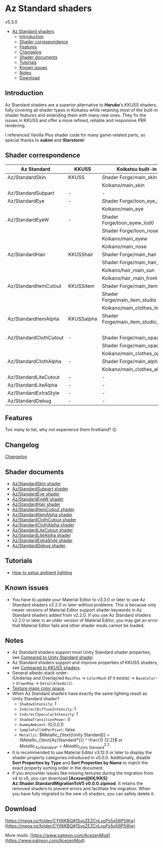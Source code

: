 # Az Standard shaders
v5.3.0

- [Az Standard shaders](#az-standard-shaders)
  - [Introduction](#introduction)
  - [Shader correspondence](#shader-correspondence)
  - [Features](#features)
  - [Changelog](#changelog)
  - [Shader documents](#shader-documents)
  - [Tutorials](#tutorials)
  - [Known issues](#known-issues)
  - [Notes](#notes)
  - [Download](#download)

## Introduction
Az Standard shaders are a superior alternative to ***Haruka***'s KKUSS shaders, fully covering all shader types in Koikatsu while retaining most of the built-in shader features and extending them with many new ones. They fix the issues in KKUSS and offer a more refined, reliable and responsive PBR rendering.

I referenced Vanilla Plus shader code for many game-related parts, so special thanks to ***xukmi*** and ***Starstorm***!

## Shader correspondence
| Az Standard            | KKUSS      | Koikatsu built-in                   | Vanilla Plus                                  |
| ---------------------- | ---------- | ----------------------------------- | --------------------------------------------- |
| Az/StandardSkin        | KKUSS      | Shader Forge/main_skin              | xukmi/SkinPlus(Tess/Reflect/TessReflect)      |
|                        |            | Koikano/main_skin                   |                                               |
| Az/StandardSubpart     | -          | -                                   | -                                             |
| Az/StandardEye         | -          | Shader Forge/toon_eye_lod0          | xukmi/EyePlus(Tess)                           |
|                        |            | Koikano/main_eye                    |                                               |
| Az/StandardEyeW        | -          | Shader Forge/toon_eyew_lod0         | xukmi/EyeWPlus(Tess)                          |
|                        |            | Shader Forge/toon_nose_lod0         |                                               |
|                        |            | Koikano/main_eyew                   |                                               |
|                        |            | Koikano/main_nose                   |                                               |
| Az/StandardHair        | KKUSShair  | Shader Forge/main_hair              | xukmi/HairPlus(Tess/Reflect/TessReflect)      |
|                        |            | Shader Forge/main_hair_front        | xukmi/HairFrontPlus(Tess/Reflect/TessReflect) |
|                        |            | Koikano/hair_main_sun               |                                               |
|                        |            | Koikano/hair_main_front             |                                               |
| Az/StandardItemCutout  | KKUSSitem  | Shader Forge/main_item              | xukmi/MainItemPlus(Tess)                      |
|                        |            | Shader Forge/main_item_studio       | xukmi/MainItemStudioPlus(Tess)                |
|                        |            | Koikano/main_clothes_item           |                                               |
| Az/StandardItemAlpha   | KKUSSalpha | Shader Forge/main_item_studio_alpha | xukmi/MainItemAlphaPlus(Tess)                 |
|                        |            |                                     | xukmi/MainItemStudioAlphaPlus(Tess)           |
| Az/StandardClothCutout | -          | Shader Forge/main_opaque            | xukmi/MainOpaquePlus(Tess)                    |
|                        |            | Shader Forge/main_opaque2           |                                               |
|                        |            | Koikano/main_clothes_opaque         |                                               |
| Az/StandardClothAlpha  | -          | Shader Forge/main_alpha             | xukmi/MainAlphaPlus(Tess)                     |
|                        |            | Koikano/main_clothes_alpha          |                                               |
| Az/StandardLiteCutout  | -          | -                                   | -                                             |
| Az/StandardLiteAlpha   | -          | -                                   | -                                             |
| Az/StandardExtraStyle  | -          | -                                   | -                                             |
| Az/StandardDebug       | -          | -                                   | xukmi/Debug/WireframeTess                     |

## Features
Too many to list, why not experience them firsthand? 😉

## Changelog
[Changelog](CHANGELOG.md)

## Shader documents
- [Az/StandardSkin shader](az_standard_skin_shader.md)
- [Az/StandardSubpart shader](az_standard_subpart_shader.md)
- [Az/StandardEye shader](az_standard_eye_shader.md)
- [Az/StandardEyeW shader](az_standard_eye_w_shader.md)
- [Az/StandardHair shader](az_standard_hair_shader.md)
- [Az/StandardItemCutout shader](az_standard_item_cutout_shader.md)
- [Az/StandardItemAlpha shader](az_standard_item_alpha_shader.md)
- [Az/StandardClothCutout shader](az_standard_cloth_cutout_shader.md)
- [Az/StandardClothAlpha shader](az_standard_cloth_alpha_shader.md)
- [Az/StandardLiteCutout shader](az_standard_lite_cutout_shader.md)
- [Az/StandardLiteAlpha shader](az_standard_lite_alpha_shader.md)
- [Az/StandardExtraStyle shader](az_standard_extra_style_shader.md)
- [Az/StandardDebug shader](az_standard_debug_shader.md)

## Tutorials
- [How to setup ambient lighting](tutorial/how_to_setup_ambient_lighting.md)

## Known issues
- You have to update your Material Editor to v3.3.0 or later to use Az Standard shaders v2.2.0 or later without problems. This is because only newer versions of Material Editor support shader keywords in Az Standard shaders added from v2.2.0. If you use Az Standard shaders v2.2.0 or later in an older version of Material Editor, you may get an error that Material Editor fails and other shader mods cannot be loaded.

## Notes
- Az Standard shaders support most Unity Standard shader properties, see [Compared to Unity Standard shader](compared_to_unity_standard_shader.md).
- Az Standard shaders support and improve properties of KKUSS shaders, see [Compared to KKUSS shaders](compared_to_kkuss_shaders.md).
- General albedo stack order:  
  (Underlay and Overlay)ed `MainTex` -> `ColorMask` (if it exists) -> `BaseColor`-> `DrawnMap` -> `DetailAlbedo(2)`. 
- [Texture maps color space](texture_maps_color_space.md).
- When Az Standard shaders have exactly the same lighting result as Unity Standard shader?
  - `ShadowIntensity`: 1
  - `IndirectDiffuseIntensity`: 1
  - `IndirectSpecularIntensity`: 1
  - `ShadowTransitionPower`: 0
  - `DummyAmbient`: (0,0,0,1)
  - `SampleFullSHPerPixel`: false
  - `Metallic`: $Metallic_{\text{Unity Standard}} = {Metallic_{\text{Az/Standard*}}} ^ \frac{1} {2.2}$ or $Metallic_{\text{Az/Standard*}} = {Metallic_{\text{Unity Standard}}} ^ {2.2}$.
- It is recommended to use Material Editor v3.12.0 or later to display the shader property categories introduced in v5.0.0. Additionally, disable **Sort Properties by Type** and **Sort Properties by Name** to match the exact property sorting order in the document.
- If you encounter issues like missing textures during the migration from v4 to v5, you can download **[Acezen][KK/KKS] Az.Shader.StandardMigrationToV5 v0.0.0.zipmod**. It retains the removed shaders to prevent errors and facilitate the migration. When you have fully migrated to the new v5 shaders, you can safely delete it.

## Download
[https://mega.nz/folder/CYtRjKBQ#1SvoZEZCnLxuPs5q56P5Ww](https://mega.nz/folder/CYtRjKBQ#1SvoZEZCnLxuPs5q56P5Ww)

More mods: [https://www.patreon.com/AcezenMod](https://www.patreon.com/AcezenMod)